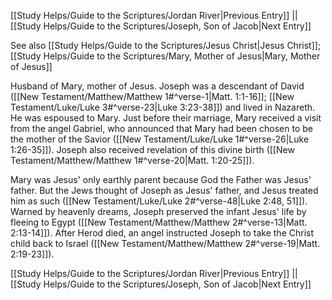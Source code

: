 [[Study Helps/Guide to the Scriptures/Jordan River|Previous Entry]]  ||  [[Study Helps/Guide to the Scriptures/Joseph, Son of Jacob|Next Entry]]

 See also [[Study Helps/Guide to the Scriptures/Jesus Christ|Jesus Christ]]; [[Study Helps/Guide to the Scriptures/Mary, Mother of Jesus|Mary, Mother of Jesus]]

 Husband of Mary, mother of Jesus. Joseph was a descendant of David ([[New Testament/Matthew/Matthew 1#^verse-1|Matt. 1:1-16]]; [[New Testament/Luke/Luke 3#^verse-23|Luke 3:23-38]]) and lived in Nazareth. He was espoused to Mary. Just before their marriage, Mary received a visit from the angel Gabriel, who announced that Mary had been chosen to be the mother of the Savior ([[New Testament/Luke/Luke 1#^verse-26|Luke 1:26-35]]). Joseph also received revelation of this divine birth ([[New Testament/Matthew/Matthew 1#^verse-20|Matt. 1:20-25]]).

 Mary was Jesus' only earthly parent because God the Father was Jesus' father. But the Jews thought of Joseph as Jesus' father, and Jesus treated him as such ([[New Testament/Luke/Luke 2#^verse-48|Luke 2:48, 51]]). Warned by heavenly dreams, Joseph preserved the infant Jesus' life by fleeing to Egypt ([[New Testament/Matthew/Matthew 2#^verse-13|Matt. 2:13-14]]). After Herod died, an angel instructed Joseph to take the Christ child back to Israel ([[New Testament/Matthew/Matthew 2#^verse-19|Matt. 2:19-23]]).

[[Study Helps/Guide to the Scriptures/Jordan River|Previous Entry]]  ||  [[Study Helps/Guide to the Scriptures/Joseph, Son of Jacob|Next Entry]]
